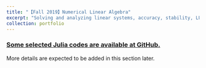 ```yaml
---
title: "【Fall 2019】Numerical Linear Algebra"
excerpt: "Solving and analyzing linear systems, accuracy, stability, LU, Cholesky, QR, least squares problems, singular value decomposition and more.<br/><img src='/images/10_cme302.png'>"
collection: portfolio
---
```


### [Some selected Julia codes are available at GitHub.](https://github.com/chkao831/FA19_Numerical-Linear-Algebra_StanfordCME302)

More details are expected to be added in this section later.
